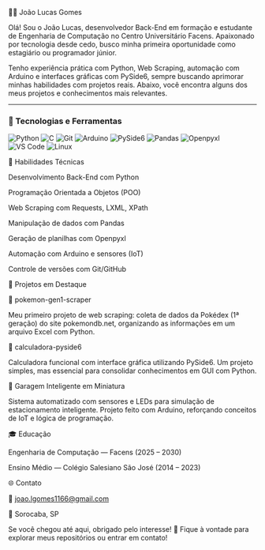 👨‍💻 João Lucas Gomes

Olá! Sou o João Lucas, desenvolvedor Back-End em formação e estudante de Engenharia de Computação no Centro Universitário Facens. Apaixonado por tecnologia desde cedo, busco minha primeira oportunidade como estagiário ou programador júnior.

Tenho experiência prática com Python, Web Scraping, automação com Arduino e interfaces gráficas com PySide6, sempre buscando aprimorar minhas habilidades com projetos reais. Abaixo, você encontra alguns dos meus projetos e conhecimentos mais relevantes.

---
### 🚀 Tecnologias e Ferramentas

<p align="left">
  <img src="https://img.shields.io/badge/Python-3776AB?style=for-the-badge&logo=python&logoColor=white" alt="Python" />
  <img src="https://img.shields.io/badge/C-A8B9CC?style=for-the-badge&logo=c&logoColor=white" alt="C" />
  <img src="https://img.shields.io/badge/Git-F05032?style=for-the-badge&logo=git&logoColor=white" alt="Git" />
  <img src="https://img.shields.io/badge/Arduino-00979D?style=for-the-badge&logo=arduino&logoColor=white" alt="Arduino" />
  <img src="https://img.shields.io/badge/PySide6-20232A?style=for-the-badge&logo=qt&logoColor=white" alt="PySide6" />
  <img src="https://img.shields.io/badge/Pandas-150458?style=for-the-badge&logo=pandas&logoColor=white" alt="Pandas" />
  <img src="https://img.shields.io/badge/Openpyxl-212121?style=for-the-badge&logo=excel&logoColor=white" alt="Openpyxl" />
  <img src="https://img.shields.io/badge/VS%20Code-007ACC?style=for-the-badge&logo=visual-studio-code&logoColor=white" alt="VS Code" />
  <img src="https://img.shields.io/badge/Linux-FCC624?style=for-the-badge&logo=linux&logoColor=black" alt="Linux" />
</p>

🧠 Habilidades Técnicas

Desenvolvimento Back-End com Python

Programação Orientada a Objetos (POO)

Web Scraping com Requests, LXML, XPath

Manipulação de dados com Pandas

Geração de planilhas com Openpyxl

Automação com Arduino e sensores (IoT)

Controle de versões com Git/GitHub

🧪 Projetos em Destaque

📄 pokemon-gen1-scraper

Meu primeiro projeto de web scraping: coleta de dados da Pokédex (1ª geração) do site pokemondb.net, organizando as informações em um arquivo Excel com Python.

🧮 calculadora-pyside6

Calculadora funcional com interface gráfica utilizando PySide6. Um projeto simples, mas essencial para consolidar conhecimentos em GUI com Python.

🚗 Garagem Inteligente em Miniatura

Sistema automatizado com sensores e LEDs para simulação de estacionamento inteligente. Projeto feito com Arduino, reforçando conceitos de IoT e lógica de programação.

🎓 Educação

Engenharia de Computação — Facens (2025 – 2030)

Ensino Médio — Colégio Salesiano São José (2014 – 2023)

🌐 Contato




📧 joao.lgomes1166@gmail.com

📍 Sorocaba, SP

Se você chegou até aqui, obrigado pelo interesse! 🚀
Fique à vontade para explorar meus repositórios ou entrar em contato!

